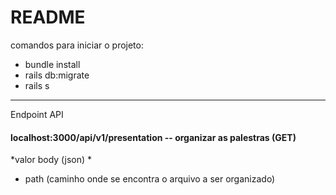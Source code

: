 # README

comandos para iniciar o projeto:
 - bundle install
 - rails db:migrate
 - rails s                                                                                                                                                            
 
------------------------------------------------------------------------------------------------------------------------------------------------------------------
Endpoint API                                                                                                                                                       

#### localhost:3000/api/v1/presentation -- organizar as palestras (GET)
 *valor body (json) *
  - path (caminho onde se encontra o arquivo a ser organizado)
